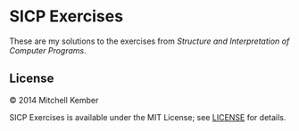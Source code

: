 # SICP Exercises

These are my solutions to the exercises from _Structure and Interpretation of Computer Programs_.

## License

© 2014 Mitchell Kember

SICP Exercises is available under the MIT License; see [LICENSE](LICENSE.md) for details.